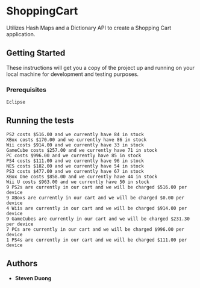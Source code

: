 # ShoppingCart

Utilizes Hash Maps and a Dictionary API to create a Shopping Cart application.

## Getting Started

These instructions will get you a copy of the project up and running on your local machine for development and testing purposes.

### Prerequisites

```
Eclipse
```

## Running the tests

```
PS2 costs $516.00 and we currently have 84 in stock
XBox costs $170.00 and we currently have 86 in stock
Wii costs $914.00 and we currently have 33 in stock
GameCube costs $257.00 and we currently have 71 in stock
PC costs $996.00 and we currently have 85 in stock
PS4 costs $111.00 and we currently have 96 in stock
NES costs $182.00 and we currently have 54 in stock
PS3 costs $477.00 and we currently have 67 in stock
XBox One costs $858.00 and we currently have 44 in stock
Wii U costs $963.00 and we currently have 50 in stock
9 PS2s are currently in our cart and we will be charged $516.00 per
device
9 XBoxs are currently in our cart and we will be charged $0.00 per
device
4 Wiis are currently in our cart and we will be charged $914.00 per
device
9 GameCubes are currently in our cart and we will be charged $231.30
per device
7 PCs are currently in our cart and we will be charged $996.00 per
device
1 PS4s are currently in our cart and we will be charged $111.00 per
device
```

## Authors

* **Steven Duong**
